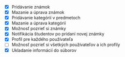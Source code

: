 - [x] Pridávanie známok
- [x] Mazanie a úprava známok
- [x] Pridávanie kategórií v predmetoch
- [x] Mazanie a úprava kategórií
- [x] Možnosť pozrieť si známky
- [x] Notifikácia študentov po pridaní novej známky
- [x] Profil pre každého používateľa
- [ ] Možnosť pozrieť si všetkých používateľov a ich profily
- [x] Ukladanie informácií do súborov
